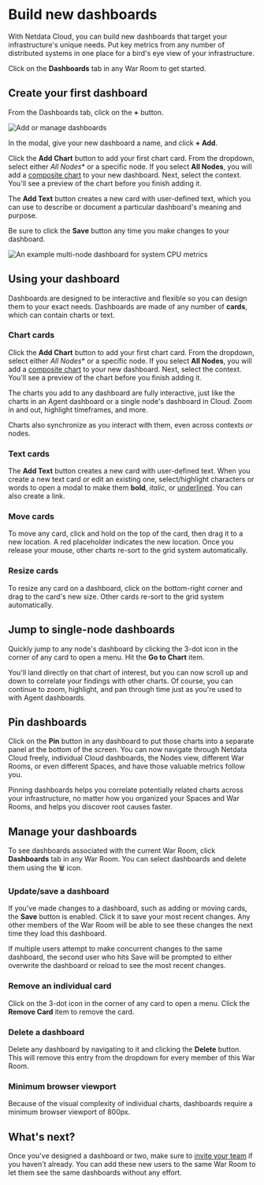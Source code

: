 <!--
title: "Build new dashboards"
description: >-
    "Design new dashboards that target your infrastructure's unique needs and share them with your team for
    targeted visual anomaly detection or incident response."
custom_edit_url: "https://github.com/netdata/netdata/blob/master/docs/cloud/visualize/dashboards.md"
sidebar_label: "Build new dashboards"
learn_status: "Published"
learn_topic_type: "Tasks"
learn_rel_path: "Operations/Visualizations"
-->

# Build new dashboards

With Netdata Cloud, you can build new dashboards that target your infrastructure's unique needs. Put key metrics from
any number of distributed systems in one place for a bird's eye view of your infrastructure.

Click on the **Dashboards** tab in any War Room to get started.

## Create your first dashboard

From the Dashboards tab, click on the **+** button.

![Add or manage
dashboards](https://user-images.githubusercontent.com/1153921/108529360-a2145d00-7291-11eb-814b-2ea3303beb64.png)

In the modal, give your new dashboard a name, and click **+ Add**.

Click the **Add Chart** button to add your first chart card. From the dropdown, select either *All Nodes** or a specific
node. If you select **All Nodes**, you will add a [composite chart](https://github.com/netdata/netdata/blob/master/docs/cloud/visualize/overview.md) to
your new dashboard. Next, select the context. You'll see a preview of the chart before you finish adding it.

The **Add Text** button creates a new card with user-defined text, which you can use to describe or document a
particular dashboard's meaning and purpose.

Be sure to click the **Save** button any time you make changes to your dashboard.

![An example multi-node dashboard for system CPU
metrics](https://user-images.githubusercontent.com/1153921/108526381-4f857180-728e-11eb-9d65-1613e60891a5.png)

## Using your dashboard

Dashboards are designed to be interactive and flexible so you can design them to your exact needs. Dashboards are made
of any number of **cards**, which can contain charts or text.

### Chart cards

Click the **Add Chart** button to add your first chart card. From the dropdown, select either *All Nodes** or a specific
node. If you select **All Nodes**, you will add a [composite chart](https://github.com/netdata/netdata/blob/master/docs/cloud/visualize/overview.md) to
your new dashboard. Next, select the context. You'll see a preview of the chart before you finish adding it.

The charts you add to any dashboard are fully interactive, just like the charts in an Agent dashboard or a single node's
dashboard in Cloud. Zoom in and out, highlight timeframes, and more.

Charts also synchronize as you interact with them, even across contexts _or_ nodes.

### Text cards

The **Add Text** button creates a new card with user-defined text. When you create a new text card or edit an existing
one, select/highlight characters or words to open a modal to make them **bold**, _italic_, or <ins>underlined</ins>. You
can also create a link.

### Move cards

To move any card, click and hold on the top of the card, then drag it to a new location. A red placeholder indicates the
new location. Once you release your mouse, other charts re-sort to the grid system automatically.

### Resize cards

To resize any card on a dashboard, click on the bottom-right corner and drag to the card's new size. Other cards re-sort
to the grid system automatically.

## Jump to single-node dashboards

Quickly jump to any node's dashboard by clicking the 3-dot icon in the corner of any card to open a menu. Hit the **Go
to Chart** item.

You'll land directly on that chart of interest, but you can now scroll up and down to correlate your findings with other
charts. Of course, you can continue to zoom, highlight, and pan through time just as you're used to with Agent
dashboards.

## Pin dashboards

Click on the **Pin** button in any dashboard to put those charts into a separate panel at the bottom of the screen. You
can now navigate through Netdata Cloud freely, individual Cloud dashboards, the Nodes view, different War Rooms, or even
different Spaces, and have those valuable metrics follow you.

Pinning dashboards helps you correlate potentially related charts across your infrastructure, no matter how you
organized your Spaces and War Rooms, and helps you discover root causes faster.

## Manage your dashboards

To see dashboards associated with the current War Room, click **Dashboards** tab in any War Room. You can select
dashboards and delete them using the 🗑️ icon.

### Update/save a dashboard

If you've made changes to a dashboard, such as adding or moving cards, the **Save** button is enabled. Click it to save
your most recent changes. Any other members of the War Room will be able to see these changes the next time they load
this dashboard.

If multiple users attempt to make concurrent changes to the same dashboard, the second user who hits Save will be
prompted to either overwrite the dashboard or reload to see the most recent changes.

### Remove an individual card

Click on the 3-dot icon in the corner of any card to open a menu. Click the **Remove Card** item to remove the card.

### Delete a dashboard

Delete any dashboard by navigating to it and clicking the **Delete** button. This will remove this entry from the
dropdown for every member of this War Room.

### Minimum browser viewport

Because of the visual complexity of individual charts, dashboards require a minimum browser viewport of 800px.

## What's next?

Once you've designed a dashboard or two, make sure
to [invite your team](https://github.com/netdata/netdata/blob/master/docs/cloud/manage/invite-your-team.md) if
you haven't already. You can add these new users to the same War Room to let them see the same dashboards without any
effort.
